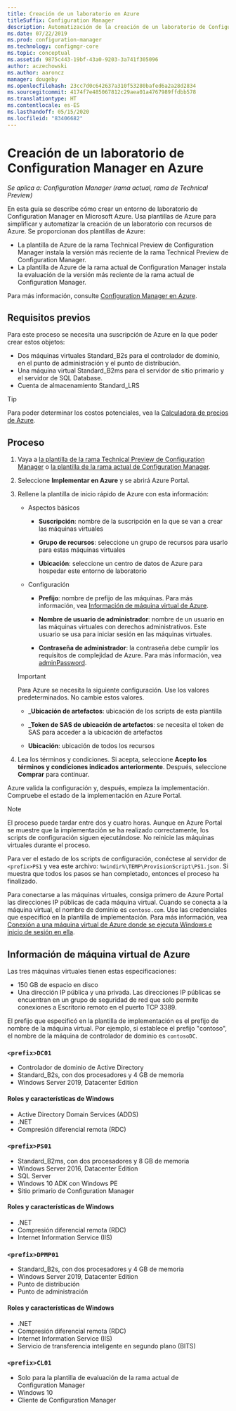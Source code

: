```yaml
---
title: Creación de un laboratorio en Azure
titleSuffix: Configuration Manager
description: Automatización de la creación de un laboratorio de Configuration Manager Technical Preview o de un laboratorio de evaluación de la rama actual con plantillas de Azure
ms.date: 07/22/2019
ms.prod: configuration-manager
ms.technology: configmgr-core
ms.topic: conceptual
ms.assetid: 9875c443-19bf-43a0-9203-3a741f305096
author: aczechowski
ms.author: aaroncz
manager: dougeby
ms.openlocfilehash: 23cc7d0c642637a310f53280bafed6a2a28d2834
ms.sourcegitcommit: 4174f7e485067812c29aea01a4767989ffdbb578
ms.translationtype: HT
ms.contentlocale: es-ES
ms.lasthandoff: 05/15/2020
ms.locfileid: "83406682"
---
```

# <a name="create-a-configuration-manager-lab-in-azure"></a>Creación de un laboratorio de Configuration Manager en Azure

*Se aplica a: Configuration Manager (rama actual, rama de Technical Preview)*

<!--3556017-->

En esta guía se describe cómo crear un entorno de laboratorio de Configuration Manager en Microsoft Azure. Usa plantillas de Azure para simplificar y automatizar la creación de un laboratorio con recursos de Azure. Se proporcionan dos plantillas de Azure: 

- La plantilla de Azure de la rama Technical Preview de Configuration Manager instala la versión más reciente de la rama Technical Preview de Configuration Manager.
- La plantilla de Azure de la rama actual de Configuration Manager instala la evaluación de la versión más reciente de la rama actual de Configuration Manager. 

Para más información, consulte [Configuration Manager en Azure](../understand/configuration-manager-on-azure.md).



## <a name="prerequisites"></a>Requisitos previos

Para este proceso se necesita una suscripción de Azure en la que poder crear estos objetos: 
- Dos máquinas virtuales Standard_B2s para el controlador de dominio, en el punto de administración y el punto de distribución.
- Una máquina virtual Standard_B2ms para el servidor de sitio primario y el servidor de SQL Database.
- Cuenta de almacenamiento Standard_LRS

> [!Tip]  
> Para poder determinar los costos potenciales, vea la [Calculadora de precios de Azure](https://azure.microsoft.com/pricing/calculator/).  



## <a name="process"></a>Proceso

1. Vaya a [la plantilla de la rama Technical Preview de Configuration Manager](https://azure.microsoft.com/resources/templates/sccm-technicalpreview/) o [la plantilla de la rama actual de Configuration Manager](https://azure.microsoft.com/resources/templates/sccm-currentbranch/).  

2. Seleccione **Implementar en Azure** y se abrirá Azure Portal.  

3. Rellene la plantilla de inicio rápido de Azure con esta información:

    - Aspectos básicos  

        - **Suscripción**: nombre de la suscripción en la que se van a crear las máquinas virtuales  

        - **Grupo de recursos**: seleccione un grupo de recursos para usarlo para estas máquinas virtuales  

        - **Ubicación**: seleccione un centro de datos de Azure para hospedar este entorno de laboratorio  

    - Configuración  

        - **Prefijo**: nombre de prefijo de las máquinas. Para más información, vea [Información de máquina virtual de Azure](#azure-vm-info).  

        - **Nombre de usuario de administrador**: nombre de un usuario en las máquinas virtuales con derechos administrativos. Este usuario se usa para iniciar sesión en las máquinas virtuales.  

        - **Contraseña de administrador**: la contraseña debe cumplir los requisitos de complejidad de Azure. Para más información, vea [adminPassword](https://docs.microsoft.com/rest/api/compute/virtualmachines/createorupdate#osprofile).  

    > [!Important]  
    > Para Azure se necesita la siguiente configuración. Use los valores predeterminados. No cambie estos valores.  
    > 
    > - **\_Ubicación de artefactos**: ubicación de los scripts de esta plantilla <!-- https://raw.githubusercontent.com/Azure/azure-quickstart-templates/master/sccm-technicalpreview/ -->  
    >
    > - **\_Token de SAS de ubicación de artefactos**: se necesita el token de SAS para acceder a la ubicación de artefactos  
    > 
    > - **Ubicación**: ubicación de todos los recursos

4. Lea los términos y condiciones. Si acepta, seleccione **Acepto los términos y condiciones indicados anteriormente**. Después, seleccione **Comprar** para continuar. 

Azure valida la configuración y, después, empieza la implementación. Compruebe el estado de la implementación en Azure Portal. 

> [!NOTE]
> El proceso puede tardar entre dos y cuatro horas. Aunque en Azure Portal se muestre que la implementación se ha realizado correctamente, los scripts de configuración siguen ejecutándose. No reinicie las máquinas virtuales durante el proceso.

Para ver el estado de los scripts de configuración, conéctese al servidor de `<prefix>PS1` y vea este archivo: `%windir%\TEMP\ProvisionScript\PS1.json`. Si muestra que todos los pasos se han completado, entonces el proceso ha finalizado.

Para conectarse a las máquinas virtuales, consiga primero de Azure Portal las direcciones IP públicas de cada máquina virtual. Cuando se conecta a la máquina virtual, el nombre de dominio es `contoso.com`. Use las credenciales que especificó en la plantilla de implementación. Para más información, vea [Conexión a una máquina virtual de Azure donde se ejecuta Windows e inicio de sesión en ella](https://docs.microsoft.com/azure/virtual-machines/windows/connect-logon).



## <a name="azure-vm-info"></a>Información de máquina virtual de Azure

Las tres máquinas virtuales tienen estas especificaciones:
- 150 GB de espacio en disco
- Una dirección IP pública y una privada. Las direcciones IP públicas se encuentran en un grupo de seguridad de red que solo permite conexiones a Escritorio remoto en el puerto TCP 3389. 

El prefijo que especificó en la plantilla de implementación es el prefijo de nombre de la máquina virtual. Por ejemplo, si establece el prefijo "contoso", el nombre de la máquina de controlador de dominio es `contosoDC`.


### `<prefix>DC01`

- Controlador de dominio de Active Directory
- Standard_B2s, con dos procesadores y 4 GB de memoria
- Windows Server 2019, Datacenter Edition

#### <a name="windows-features-and-roles"></a>Roles y características de Windows
- Active Directory Domain Services (ADDS)
- .NET
- Compresión diferencial remota (RDC)


### `<prefix>PS01`

- Standard_B2ms, con dos procesadores y 8 GB de memoria
- Windows Server 2016, Datacenter Edition
- SQL Server
- Windows 10 ADK con Windows PE 
- Sitio primario de Configuration Manager

#### <a name="windows-features-and-roles"></a>Roles y características de Windows
- .NET
- Compresión diferencial remota (RDC) 
- Internet Information Service (IIS)


### `<prefix>DPMP01`

- Standard_B2s, con dos procesadores y 4 GB de memoria
- Windows Server 2019, Datacenter Edition
- Punto de distribución
- Punto de administración

#### <a name="windows-features-and-roles"></a>Roles y características de Windows
- .NET
- Compresión diferencial remota (RDC) 
- Internet Information Service (IIS)
- Servicio de transferencia inteligente en segundo plano (BITS)

### `<prefix>CL01`

- Solo para la plantilla de evaluación de la rama actual de Configuration Manager
- Windows 10
- Cliente de Configuration Manager
